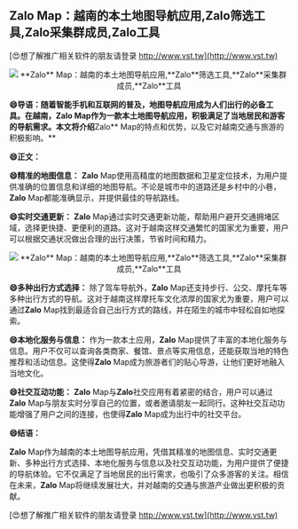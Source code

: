 ## ****Zalo** Map：越南的本土地图导航应用,**Zalo**筛选工具,**Zalo**采集群成员,**Zalo**工具**

[😍想了解推广相关软件的朋友请登录 http://www.vst.tw](http://www.vst.tw)

 <center><img src="https://vst.tw/MP4/tuiguang/png/7.png" alt="**Zalo** Map：越南的本土地图导航应用,**Zalo**筛选工具,**Zalo**采集群成员,**Zalo**工具"></center>

**😄导语：随着智能手机和互联网的普及，地图导航应用成为人们出行的必备工具。在越南，**Zalo** Map作为一款本土地图导航应用，积极满足了当地居民和游客的导航需求。本文将介绍**Zalo** Map的特点和优势，以及它对越南交通与旅游的积极影响。**

**😄正文：**

**😄精准的地图信息：**
**Zalo** Map使用高精度的地图数据和卫星定位技术，为用户提供准确的位置信息和详细的地图导航。不论是城市中的道路还是乡村中的小巷，**Zalo** Map都能准确显示，并提供最佳的导航路线。

**😄实时交通更新：**
**Zalo** Map通过实时交通更新功能，帮助用户避开交通拥堵区域，选择更快捷、更便利的道路。这对于越南这样交通繁忙的国家尤为重要，用户可以根据交通状况做出合理的出行决策，节省时间和精力。

 <center><img src="https://vst.tw/MP4/tuiguang/png/3.png" alt="**Zalo** Map：越南的本土地图导航应用,**Zalo**筛选工具,**Zalo**采集群成员,**Zalo**工具"></center>

**😄多种出行方式选择：**
除了驾车导航外，**Zalo** Map还支持步行、公交、摩托车等多种出行方式的导航。这对于越南这样摩托车文化浓厚的国家尤为重要，用户可以通过**Zalo** Map找到最适合自己出行方式的路线，并在陌生的城市中轻松自如地探索。

**😄本地化服务与信息：**
作为一款本土应用，**Zalo** Map提供了丰富的本地化服务与信息。用户不仅可以查询各类商家、餐馆、景点等实用信息，还能获取当地的特色推荐和活动信息。这使得**Zalo** Map成为旅游者们的贴心导游，让他们更好地融入当地文化。

**😄社交互动功能：**
**Zalo** Map与**Zalo**社交应用有着紧密的结合，用户可以通过**Zalo** Map与朋友实时分享自己的位置，或者邀请朋友一起同行。这种社交互动功能增强了用户之间的连接，也使得**Zalo** Map成为出行中的社交平台。

**😄结语：**

**Zalo** Map作为越南的本土地图导航应用，凭借其精准的地图信息、实时交通更新、多种出行方式选择、本地化服务与信息以及社交互动功能，为用户提供了便捷的导航体验。它不仅满足了当地居民的出行需求，也吸引了众多游客的关注。相信在未来，**Zalo** Map将继续发展壮大，并对越南的交通与旅游产业做出更积极的贡献。

[😍想了解推广相关软件的朋友请登录 http://www.vst.tw](http://www.vst.tw)



